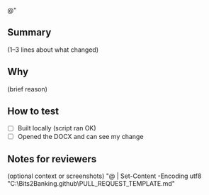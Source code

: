 @"
## Summary
(1–3 lines about what changed)

## Why
(brief reason)

## How to test
- [ ] Built locally (script ran OK)
- [ ] Opened the DOCX and can see my change

## Notes for reviewers
(optional context or screenshots)
"@ | Set-Content -Encoding utf8 "C:\Bits2Banking\.github\PULL_REQUEST_TEMPLATE.md"

